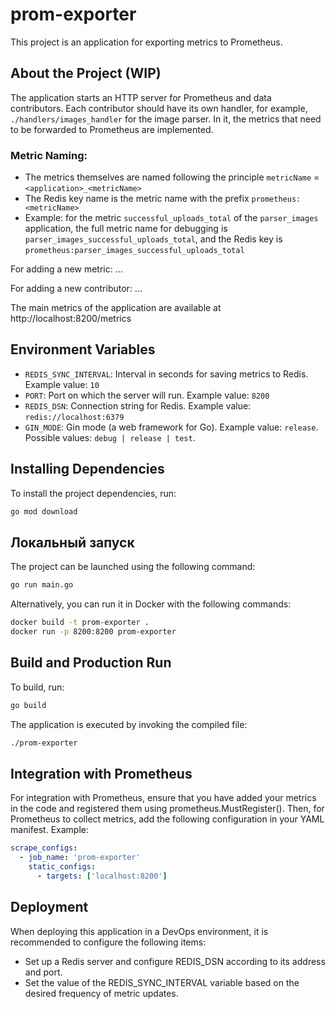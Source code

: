 # prom-exporter

This project is an application for exporting metrics to Prometheus.

## About the Project (WIP)
The application starts an HTTP server for Prometheus and data contributors.
Each contributor should have its own handler, for example, `./handlers/images_handler` for the image parser.
In it, the metrics that need to be forwarded to Prometheus are implemented.

### Metric Naming:
- The metrics themselves are named following the principle `metricName` = `<application>_<metricName>`
- The Redis key name is the metric name with the prefix `prometheus:<metricName>`
- Example: for the metric `successful_uploads_total` of the `parser_images` application, the full metric name for debugging is `parser_images_successful_uploads_total`, and the Redis key is `prometheus:parser_images_successful_uploads_total`

For adding a new metric: ...<TBD>

For adding a new contributor: ...<TBD>

The main metrics of the application are available at http://localhost:8200/metrics

## Environment Variables

- `REDIS_SYNC_INTERVAL`: Interval in seconds for saving metrics to Redis. Example value: `10`
- `PORT`: Port on which the server will run. Example value: `8200`
- `REDIS_DSN`: Connection string for Redis. Example value: `redis://localhost:6379`
- `GIN_MODE`: Gin mode (a web framework for Go). Example value: `release`. Possible values: `debug | release | test`.

## Installing Dependencies

To install the project dependencies, run:

```bash
go mod download
```

## Локальный запуск

The project can be launched using the following command:

```bash
go run main.go
```

Alternatively, you can run it in Docker with the following commands:
```bash
docker build -t prom-exporter . 
docker run -p 8200:8200 prom-exporter
```

## Build and Production Run

To build, run:
```bash
go build
```

The application is executed by invoking the compiled file:
```bash
./prom-exporter
```

## Integration with Prometheus

For integration with Prometheus, ensure that you have added your metrics in the code and registered them using prometheus.MustRegister().
Then, for Prometheus to collect metrics, add the following configuration in your YAML manifest. Example:
```yaml
scrape_configs:
  - job_name: 'prom-exporter'
    static_configs:
      - targets: ['localhost:8200']
```

## Deployment

When deploying this application in a DevOps environment, it is recommended to configure the following items:
*	Set up a Redis server and configure REDIS_DSN according to its address and port.
*	Set the value of the REDIS_SYNC_INTERVAL variable based on the desired frequency of metric updates.